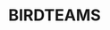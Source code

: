 ---
title: BIRDTEAMS
crosslinks:
- EvilLeagueOfEvil
- CoalitionAgainstEvil
- livven
- Saints
- Flyers
- nfl
---